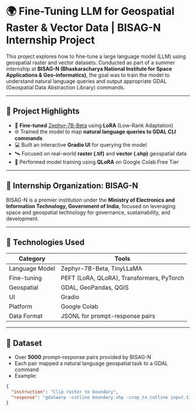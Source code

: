 # 🌍 Fine-Tuning LLM for Geospatial Raster & Vector Data | BISAG-N Internship Project

This project explores how to fine-tune a large language model (LLM) using geospatial raster and vector datasets. Conducted as part of a summer internship at **BISAG-N (Bhaskaracharya National Institute for Space Applications & Geo-informatics)**, the goal was to train the model to understand natural language queries and output appropriate GDAL (Geospatial Data Abstraction Library) commands.

---

## 📌 Project Highlights

- 🔁 **Fine-tuned** [Zephyr-7B-Beta](https://huggingface.co/HuggingFaceH4/zephyr-7b-beta) using **LoRA** (Low-Rank Adaptation)
- 🌐 Trained the model to map **natural language queries to GDAL CLI commands**
- 💻 Built an interactive **Gradio UI** for querying the model
- 🛰️ Focused on real-world **raster (.tif)** and **vector (.shp)** geospatial data
- 🧠 Performed model training using **QLoRA** on Google Colab Free Tier

---

## 🏢 Internship Organization: BISAG-N

BISAG-N is a premier institution under the **Ministry of Electronics and Information Technology, Government of India**, focused on leveraging space and geospatial technology for governance, sustainability, and development.

---

## 🧠 Technologies Used

| Category | Tools |
|---------|-------|
| Language Model | Zephyr-7B-Beta, TinyLLaMA |
| Fine-tuning | PEFT (LoRA, QLoRA), Transformers, PyTorch |
| Geospatial | GDAL, GeoPandas, QGIS |
| UI | Gradio |
| Platform | Google Colab |
| Data Format | JSONL for prompt-response pairs |

---

## 📂 Dataset

- Over **5000** prompt–response pairs provided by BISAG-N
- Each pair mapped a natural language geospatial task to a GDAL command
- Example:

```json
{
  "instruction": "Clip raster to boundary",
  "response": "gdalwarp -cutline boundary.shp -crop_to_cutline input.tif output.tif"
}
